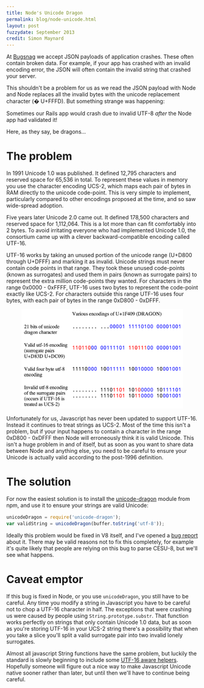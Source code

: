 ```yaml
---
title: Node's Unicode Dragon
permalink: blog/node-unicode.html
layout: post
fuzzydate: September 2013
credit: Simon Maynard
---
```


At [Bugsnag](https://bugsnag.com/) we accept JSON payloads of application
crashes. These often contain broken data. For example, if your app has crashed
with an invalid encoding error, the JSON will often contain the invalid string
that crashed your server.

This shouldn't be a problem for us as we read the JSON payload with Node and
Node replaces all the invalid bytes with the unicode replacement character (�
U+FFFD). But something strange was happening:

Sometimes our Rails app would crash due to invalid UTF-8 *after* the Node app
had validated it!

Here, as they say, be dragons...

The problem
===========

In 1991 Unicode 1.0 was published. It defined 12,795 characters and reserved
space for 65,536 in total. To represent these values in memory you use the
character encoding UCS-2, which maps each pair of bytes in RAM directly to the
unicode code-point. This is very simple to implement, particularly compared to
other encodings proposed at the time, and so saw wide-spread adoption.

Five years later Unicode 2.0 came out. It defined 178,500 characters and
reserved space for 1,112,064. This is a lot more than can fit comfortably into
2 bytes. To avoid irritating everyone who had implemented Unicode 1.0, the
consortium came up with a clever backward-compatible encoding called UTF-16.

UTF-16 works by taking an unused portion of the unicode range (U+D800 through
U+DFFF) and marking it as invalid. Unicode strings must never contain code
points in that range. They took these unused code-points (known as surrogates)
and used them in pairs (known as surrogate pairs) to represent the extra
million code-points they wanted. For characters in the range 0x0000 - 0xFFFF,
UTF-16 uses two bytes to represent the code-point exactly like UCS-2. For
characters outside this range UTF-16 uses four bytes, with each pair of bytes
in the range 0xD800 - 0xDFFF.

<figure class="image">
  <a href="../images/unicode.png" title="Bit layout comparison"><img src="../images/unicode.png" alt="Bit layout comparison"/></a>
</figure>

Unfortunately for us, Javascript has never been updated to support UTF-16.
Instead it continues to treat strings as UCS-2. Most of the time this isn't a
problem, but if your input happens to contain a character in the range 0xD800 -
0xDFFF then Node will erroneously think it is valid Unicode. This isn't a huge
problem in and of itself, but as soon as you want to share data between Node
and anything else, you need to be careful to ensure your Unicode is actually
valid according to the post-1996 definition.

The solution
============

For now the easiest solution is to install the
[unicode-dragon](https://npmjs.org/package/unicode-dragon) module from npm, and
use it to ensure your strings are valid Unicode:

```javascript
unicodeDragon = require('unicode-dragon');
var validString = unicodeDragon(buffer.toString('utf-8'));
```

Ideally this problem would be fixed in V8 itself, and I've opened a [bug
report](https://code.google.com/p/v8/issues/detail?id=2875) about it. There may
be valid reasons not to fix this completely, for example it's quite likely that
people are relying on this bug to parse CESU-8, but we'll see what happens.

Caveat emptor
=============

If this bug is fixed in Node, or you use `unicodeDragon`, you still have to be
careful. Any time you modify a string in Javascript you have to be careful not
to chop a UTF-16 character in half. The exceptions that were crashing us were
caused by people using `String.prototype.substr`. That function works perfectly
on strings that only contain Unicode 1.0 data, but as soon as you're storing
UTF-16 in your UCS-2 string there's a possibility that when you take a slice
you'll split a valid surrogate pair into two invalid lonely surrogates.

Almost all javascript String functions have the same problem, but luckily the
standard is slowly beginning to include some [UTF-16 aware
helpers](https://gist.github.com/slevithan/2290602). Hopefully someone will
figure out a nice way to make Javascript Unicode native sooner rather than
later, but until then we'll have to continue being careful.
